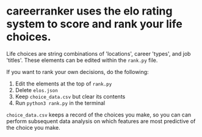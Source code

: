 # careerranker uses the elo rating system to score and rank your life choices.

Life choices are string combinations of 'locations', career 'types', and job 'titles'. These elements can be edited within the ```rank.py``` file.

If you want to rank your own decisions, do the following:
1. Edit the elements at the top of ```rank.py```
2. Delete ```elos.json```
3. Keep ```choice_data.csv``` but clear its contents
4. Run ```python3 rank.py``` in the terminal

```choice_data.csv``` keeps a record of the choices you make, so you can can perform subsequent data analysis on which features are most predictive of the choice you make.
